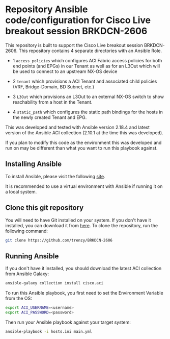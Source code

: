 # Repository Ansible code/configuration for Cisco Live breakout session BRKDCN-2606

This repository is built to support the Cisco Live breakout session BRKDCN-2606. This repository contains 4 separate directories with an Ansible Role.

- 1 `access_policies` which configures ACI Fabric access policies for both end points (and EPGs) in our Tenant as well as for an L3Out which will be used to connect to an upstream NX-OS device

- 2 `tenant` which provisions a ACI Tenant and associated child policies (VRF, Bridge-Domain, BD Subnet, etc.)

- 3 `L3Out` which provisions an L3Out to an external NX-OS switch to show reachability from a host in the Tenant.

- 4 `static_path` which configures the static path bindings for the hosts in the newly created Tenant and EPG.

This was developed and tested with Ansible version 2.18.4 and latest version of the Ansible ACI collection (2.10.1 at the time this was developed).

If you plan to modify this code as the environment this was developed and run on may be different than what you want to run this playbook against.


## Installing Ansible

To install Ansible, please visit the following [site](https://docs.ansible.com/ansible/latest/installation_guide/intro_installation.html).

It is recommended to use a virtual environment with Ansible if running it on a local system.

## Clone this git repository

You will need to have Git installed on your system. If you don't have it installed, you can download it from [here](https://git-scm.com/downloads). To clone the repository, run the following command:

```bash
git clone https://github.com/trenzy/BRKDCN-2606
```

## Running Ansible 

If you don't have it installed, you should download the latest ACI collection from Ansible Galaxy:

```bash
ansible-galaxy collection install cisco.aci
```

To run this Ansible playbook, you first need to set the Environment Variable from the OS:

```bash
export ACI_USERNAME=<username>
export ACI_PASSWORD=<password>
```

Then run your Ansible playbook against your target system:

```bash
ansible-playbook -i hosts.ini main.yml
```